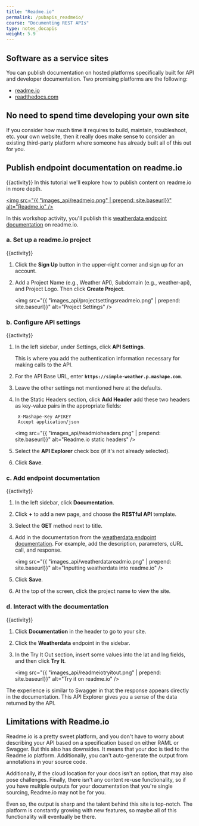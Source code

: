 ```yaml
---
title: "Readme.io"
permalink: /pubapis_readmeio/
course: "Documenting REST APIs"
type: notes_docapis
weight: 5.9
---
```


## Software as a service sites

You can publish documentation on hosted platforms specifically built for API and developer documentation. Two promising platforms are the following:

* [readme.io](http://readme.io)
* [readthedocs.com](http://readthedocs.com)

## No need to spend time developing your own site

If you consider how much time it requires to build, maintain, troubleshoot, etc. your own website, then it really does make sense to consider an existing third-party platform where someone has already built all of this out for you.

## Publish endpoint documentation on readme.io
{{activity}}
In this tutorial we'll explore how to publish content on readme.io in more depth.

<a href="http://readme.io"><img src="{{ "images_api/readmeio.png" | prepend: site.baseurl}}" alt="Readme.io" /></a>

In this workshop activity, you'll publish this [weatherdata endpoint documentation](https://www.mashape.com/fyhao/weather-13#weatherdata) on readme.io. 

### a. Set up a readme.io project
{{activity}}
1. Click the **Sign Up** button in the upper-right corner and sign up for an account.
2. Add a Project Name (e.g., Weather API), Subdomain (e.g., weather-api), and Project Logo. Then click **Create Project**.
	
	<img src="{{ "images_api/projectsettingsreadmeio.png" | prepend: site.baseurl}}" alt="Project Settings" />

### b. Configure API settings
{{activity}}
1. In the left sidebar, under Settings, click **API Settings**. 

	This is where you add the authentication information necessary for making calls to the API.

2. For the API Base URL, enter **`https://simple-weather.p.mashape.com`**.
3. Leave the other settings not mentioned here at the defaults.
4. In the Static Headers section, click **Add Header** add these two headers as key-value pairs in the appropriate fields: 
	
   ```
	X-Mashape-Key APIKEY
	Accept application/json
   ```
	
	<img src="{{ "images_api/readmioheaders.png" | prepend: site.baseurl}}" alt="Readme.io static headers" />
	
5. Select the **API Explorer** check box (if it's not already selected).
6. Click **Save**.

### c. Add endpoint documentation
{{activity}}
1. In the left sidebar, click **Documentation**. 
2. Click **+** to add a new page, and choose the **RESTful API** template. 
3. Select the **GET** method next to title.	
4. Add in the documentation from the [weatherdata endpoint documentation](https://www.mashape.com/fyhao/weather-13#weatherdata). For example, add the description, parameters, cURL call, and response.
	
	<img src="{{ "images_api/weatherdatareadmio.png" | prepend: site.baseurl}}" alt="Inputting weatherdata into readme.io" />
	
 5. Click **Save**. 
 6. At the top of the screen, click the project name to view the site. 
 
### d. Interact with the documentation
 {{activity}}
 1. Click **Documentation** in the header to go to your site.
 2. Click the **Weatherdata** endpoint in the sidebar.
 3. In the Try It Out section, insert some values into the lat and lng fields, and then click **Try It**.
    
	<img src="{{ "images_api/readmeiotryitout.png" | prepend: site.baseurl}}" alt="Try it on readme.io" />
	
The experience is similar to Swagger in that the response appears directly in the documentation. This API Explorer gives you a sense of the data returned by the API.

## Limitations with Readme.io

Readme.io is a pretty sweet platform, and you don't have to worry about describing your API based on a specification based on either RAML or Swagger. But this also has downsides. It means that your doc is tied to the Readme.io platform. Additionally, you can't auto-generate the output from annotations in your source code. 

Additionally, if the cloud location for your docs isn't an option, that may also pose challenges. Finally, there isn't any content re-use functionality, so if you have multiple outputs for your documentation that you're single sourcing, Readme.io may not be for you. 

Even so, the output is sharp and the talent behind this site is top-notch. The platform is constantly growing with new features, so maybe all of this functionality will eventually be there.




